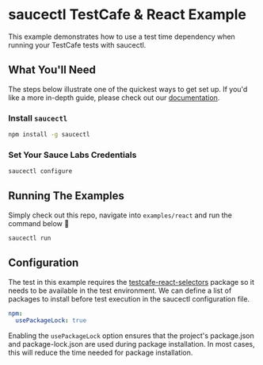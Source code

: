 # saucectl TestCafe & React Example

This example demonstrates how to use a test time dependency when running your
TestCafe tests with saucectl.

## What You'll Need

The steps below illustrate one of the quickest ways to get set up. If you'd like
a more in-depth guide, please check out our 
[documentation](https://docs.saucelabs.com/dev/cli/saucectl/#installing-saucectl).

### Install `saucectl`

```sh
npm install -g saucectl
```

### Set Your Sauce Labs Credentials

```sh
saucectl configure
```

## Running The Examples

Simply check out this repo, navigate into `examples/react` and run the
command below :rocket:

```sh
saucectl run
```

## Configuration

The test in this example requires the
[testcafe-react-selectors](https://github.com/DevExpress/testcafe-react-selectors)
package so it needs to be available in the test environment. We can define a
list of packages to install before test execution in the saucectl configuration
file.

```yaml
npm:
  usePackageLock: true
```

Enabling the `usePackageLock` option ensures that the project's package.json and
package-lock.json are used during package installation. In most cases, this will
reduce the time needed for package installation.

